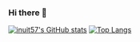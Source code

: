 ### Hi there 👋
[![inuit57's GitHub stats](https://github-readme-stats.vercel.app/api?username=inuit57)](https://github.com/anuraghazra/github-readme-stats)
[![Top Langs](https://github-readme-stats.vercel.app/api/top-langs/?username=inuit57&layout=compact)](https://github.com/anuraghazra/github-readme-stats)

<!--
**inuit57/inuit57** is a ✨ _special_ ✨ repository because its `README.md` (this file) appears on your GitHub profile.

Here are some ideas to get you started:

- 🔭 I’m currently working on ...
- 🌱 I’m currently learning ...
- 👯 I’m looking to collaborate on ...
- 🤔 I’m looking for help with ...
- 💬 Ask me about ...
- 📫 How to reach me: ...
- 😄 Pronouns: ...
- ⚡ Fun fact: ...
-->
